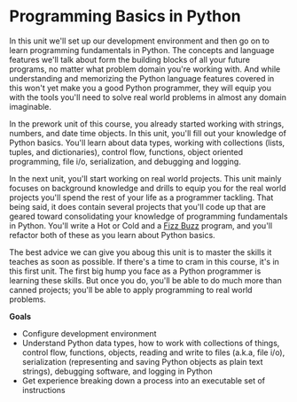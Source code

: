 # Programming Basics in Python

In this unit we'll set up our development environment and then go on to learn programming fundamentals in Python. The concepts and language features we'll talk about form the building blocks of all your future programs, no matter what problem domain you're working with. And while understanding and memorizing the Python language features covered in this won't yet make you a good Python programmer, they will equip you with the tools you'll need to solve real world problems in almost any domain imaginable. 

In the prework unit of this course, you already started working with strings, numbers, and date time objects. In this unit, you'll fill out your knowledge of Python basics. You'll learn about data types, working with collections (lists, tuples, and dictionaries), control flow, functions, object oriented programming, file i/o, serialization, and debugging and logging. 
 
In the next unit, you'll start working on real world projects. This unit mainly focuses on background knowledge and drills to equip you for the real world projects you'll spend the rest of your life as a programmer tackling. That being said, it does contain several projects that you'll code up that are geared toward consolidating your knowledge of programming fundamentals in Python. You'll write a Hot or Cold and a [Fizz Buzz](http://en.wikipedia.org/wiki/Fizz_buzz) program, and you'll refactor both of these as you learn about  Python basics.

The best advice we can give you aboug this unit is to master the skills it teaches as soon as possible. If there's a time to cram in this course, it's in this first unit. The first big hump you face as a Python programmer is learning these skills. But once you do, you'll be able to do much more than canned projects; you'll be able to apply programming to real world problems.

**Goals**

*   Configure development environment 
*   Understand Python data types, how to work with collections of things, control flow, functions, objects, reading and write to files (a.k.a, file i/o), serialization (representing and saving Python objects as plain text strings), debugging software, and logging in Python
*   Get experience breaking down a process into an executable set of instructions
